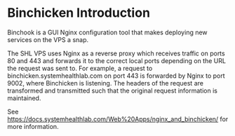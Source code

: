 # Binchicken Introduction

Binchook is a GUI Nginx configuration tool that makes deploying new services on the VPS a snap.

The SHL VPS uses Nginx as a reverse proxy which receives traffic on ports 80 and 443 and forwards it to the correct local ports depending on the URL the request was sent to. For example, a request to binchicken.systemhealthlab.com on port 443 is forwarded by Nginx to port 9002, where Binchicken is listening. The headers of the request are transformed and transmitted such that the original request information is maintained.

See <https://docs.systemhealthlab.com/Web%20Apps/nginx_and_binchicken/> for more information.
